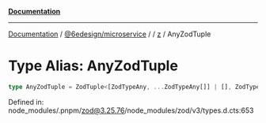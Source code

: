 [**Documentation**](../../../../../README.md)

***

[Documentation](../../../../../README.md) / [@6edesign/microservice](../../../README.md) / [](../../../README.md) / [z](../README.md) / AnyZodTuple

# Type Alias: AnyZodTuple

```ts
type AnyZodTuple = ZodTuple<[ZodTypeAny, ...ZodTypeAny[]] | [], ZodTypeAny | null>;
```

Defined in: node\_modules/.pnpm/zod@3.25.76/node\_modules/zod/v3/types.d.cts:653
